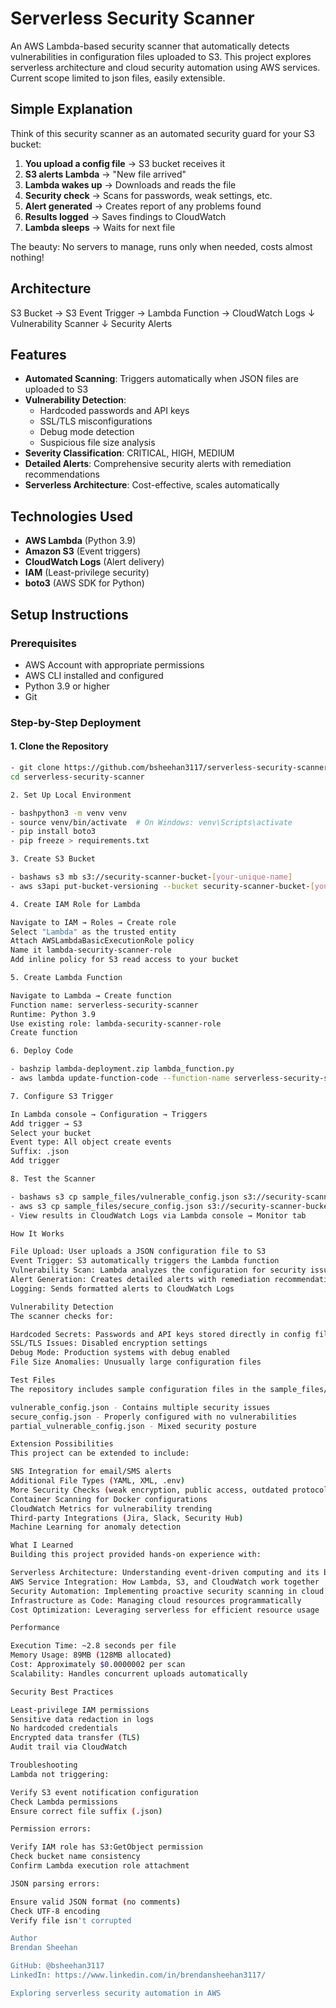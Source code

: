 # Serverless Security Scanner

An AWS Lambda-based security scanner that automatically detects vulnerabilities in configuration files uploaded to S3. This project explores serverless architecture and cloud security automation using AWS services.  Current scope limited to json files, easily extensible.

## Simple Explanation

Think of this security scanner as an automated security guard for your S3 bucket:

1. **You upload a config file** → S3 bucket receives it
2. **S3 alerts Lambda** → "New file arrived"
3. **Lambda wakes up** → Downloads and reads the file
4. **Security check** → Scans for passwords, weak settings, etc.
5. **Alert generated** → Creates report of any problems found
6. **Results logged** → Saves findings to CloudWatch
7. **Lambda sleeps** → Waits for next file

The beauty: No servers to manage, runs only when needed, costs almost nothing!

## Architecture
S3 Bucket → S3 Event Trigger → Lambda Function → CloudWatch Logs
↓
Vulnerability Scanner
↓
Security Alerts

## Features

- **Automated Scanning**: Triggers automatically when JSON files are uploaded to S3
- **Vulnerability Detection**:
  - Hardcoded passwords and API keys
  - SSL/TLS misconfigurations
  - Debug mode detection
  - Suspicious file size analysis
- **Severity Classification**: CRITICAL, HIGH, MEDIUM
- **Detailed Alerts**: Comprehensive security alerts with remediation recommendations
- **Serverless Architecture**: Cost-effective, scales automatically

## Technologies Used

- **AWS Lambda** (Python 3.9)
- **Amazon S3** (Event triggers)
- **CloudWatch Logs** (Alert delivery)
- **IAM** (Least-privilege security)
- **boto3** (AWS SDK for Python)

## Setup Instructions

### Prerequisites
- AWS Account with appropriate permissions
- AWS CLI installed and configured
- Python 3.9 or higher
- Git

### Step-by-Step Deployment

#### 1. Clone the Repository

```bash
- git clone https://github.com/bsheehan3117/serverless-security-scanner.git
cd serverless-security-scanner

2. Set Up Local Environment

- bashpython3 -m venv venv
- source venv/bin/activate  # On Windows: venv\Scripts\activate
- pip install boto3
- pip freeze > requirements.txt

3. Create S3 Bucket

- bashaws s3 mb s3://security-scanner-bucket-[your-unique-name]
- aws s3api put-bucket-versioning --bucket security-scanner-bucket-[your-unique-name] --versioning-configuration Status=Enabled

4. Create IAM Role for Lambda

Navigate to IAM → Roles → Create role
Select "Lambda" as the trusted entity
Attach AWSLambdaBasicExecutionRole policy
Name it lambda-security-scanner-role
Add inline policy for S3 read access to your bucket

5. Create Lambda Function

Navigate to Lambda → Create function
Function name: serverless-security-scanner
Runtime: Python 3.9
Use existing role: lambda-security-scanner-role
Create function

6. Deploy Code

- bashzip lambda-deployment.zip lambda_function.py
- aws lambda update-function-code --function-name serverless-security-scanner --zip-file fileb://lambda-deployment.zip

7. Configure S3 Trigger

In Lambda console → Configuration → Triggers
Add trigger → S3
Select your bucket
Event type: All object create events
Suffix: .json
Add trigger

8. Test the Scanner

- bashaws s3 cp sample_files/vulnerable_config.json s3://security-scanner-bucket-[your-unique-name]/test/
- aws s3 cp sample_files/secure_config.json s3://security-scanner-bucket-[your-unique-name]/test/
- View results in CloudWatch Logs via Lambda console → Monitor tab

How It Works

File Upload: User uploads a JSON configuration file to S3
Event Trigger: S3 automatically triggers the Lambda function
Vulnerability Scan: Lambda analyzes the configuration for security issues
Alert Generation: Creates detailed alerts with remediation recommendations
Logging: Sends formatted alerts to CloudWatch Logs

Vulnerability Detection
The scanner checks for:

Hardcoded Secrets: Passwords and API keys stored directly in config files
SSL/TLS Issues: Disabled encryption settings
Debug Mode: Production systems with debug enabled
File Size Anomalies: Unusually large configuration files

Test Files
The repository includes sample configuration files in the sample_files/ directory:

vulnerable_config.json - Contains multiple security issues
secure_config.json - Properly configured with no vulnerabilities
partial_vulnerable_config.json - Mixed security posture

Extension Possibilities
This project can be extended to include:

SNS Integration for email/SMS alerts
Additional File Types (YAML, XML, .env)
More Security Checks (weak encryption, public access, outdated protocols)
Container Scanning for Docker configurations
CloudWatch Metrics for vulnerability trending
Third-party Integrations (Jira, Slack, Security Hub)
Machine Learning for anomaly detection

What I Learned
Building this project provided hands-on experience with:

Serverless Architecture: Understanding event-driven computing and its benefits
AWS Service Integration: How Lambda, S3, and CloudWatch work together
Security Automation: Implementing proactive security scanning in cloud environments
Infrastructure as Code: Managing cloud resources programmatically
Cost Optimization: Leveraging serverless for efficient resource usage

Performance

Execution Time: ~2.8 seconds per file
Memory Usage: 89MB (128MB allocated)
Cost: Approximately $0.0000002 per scan
Scalability: Handles concurrent uploads automatically

Security Best Practices

Least-privilege IAM permissions
Sensitive data redaction in logs
No hardcoded credentials
Encrypted data transfer (TLS)
Audit trail via CloudWatch

Troubleshooting
Lambda not triggering:

Verify S3 event notification configuration
Check Lambda permissions
Ensure correct file suffix (.json)

Permission errors:

Verify IAM role has S3:GetObject permission
Check bucket name consistency
Confirm Lambda execution role attachment

JSON parsing errors:

Ensure valid JSON format (no comments)
Check UTF-8 encoding
Verify file isn't corrupted

Author
Brendan Sheehan

GitHub: @bsheehan3117
LinkedIn: https://www.linkedin.com/in/brendansheehan3117/

Exploring serverless security automation in AWS